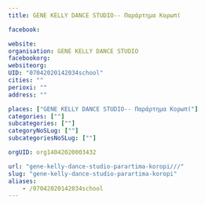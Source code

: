 ```yaml
---
title: GENE KELLY DANCE STUDIO-- Παράρτημα Κορωπί

facebook:

website:
organisation: GENE KELLY DANCE STUDIO
facebookorg:
websiteorg:
UID: "07042020142034school"
cities: ""
perioxi: ""
address: ""

places: ["GENE KELLY DANCE STUDIO-- Παράρτημα Κορωπί"]
categories: [""]
subcategories: [""]
categoryNoSLug: [""]
subcategoriesNoSLug: [""]

orgUID: org14042020003432

url: "gene-kelly-dance-studio-parartima-koropi///"
slug: "gene-kelly-dance-studio-parartima-koropi"
aliases:
    - /07042020142034school
---
```





